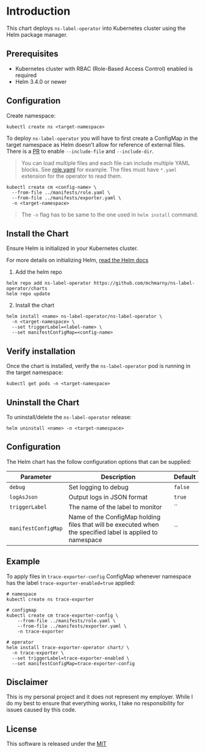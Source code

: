 # Introduction

This chart deploys `ns-label-operator` into Kubernetes cluster using the Helm package manager.

## Prerequisites

* Kubernetes cluster with RBAC (Role-Based Access Control) enabled is required
* Helm 3.4.0 or newer

## Configuration 

Create namespace:

```shell
kubectl create ns <target-namespace>
```

To deploy `ns-label-operator` you will have to first create a ConfigMap in the target namespace as Helm doesn't allow for reference of external files. There is a [PR](https://github.com/helm/helm/pull/8841) to enable `--include-file` and `--include-dir`. 

> You can load multiple files and each file can include multiple YAML blocks. See [role.yaml](../manifests/role.yaml) for example. The files must have `*.yaml` extension for the operator to read them.

```shell
kubectl create cm <config-name> \
  --from-file ../manifests/role.yaml \
  --from-file ../manifests/exporter.yaml \
  -n <target-namespace>
```

> The `-n` flag has to be same to the one used in `helm install` command.


## Install the Chart

Ensure Helm is initialized in your Kubernetes cluster.

For more details on initializing Helm, [read the Helm docs](https://helm.sh/docs/)

1. Add the helm repo

```shell
helm repo add ns-label-operator https://github.com/mchmarny/ns-label-operator/charts
helm repo update
```

2. Install the chart

```shell
helm install <name> ns-label-operator/ns-label-operator \
  -n <target-namespace> \
  --set triggerLabel=<label-name> \
  --set manifestConfigMap=<config-name>
``` 

## Verify installation

Once the chart is installed, verify the `ns-label-operator` pod is running in the target namespace:
```
kubectl get pods -n <target-namespace>
```

## Uninstall the Chart

To uninstall/delete the `ns-label-operator` release:

```
helm uninstall <name> -n <target-namespace>
```

## Configuration

The Helm chart has the follow configuration options that can be supplied:

| Parameter                                 | Description         | Default       |
|-------------------------------------------|----------------------|-------------------------|
| `debug`                         | Set logging to debug        | `false`      |
| `logAsJson`                     | Output logs in JSON format  | `true`       |
| `triggerLabel`                        | The name of the label to monitor     | ``        |
| `manifestConfigMap`                  | Name of the ConfigMap holding files that will be executed when the specified label is applied to namespace  | ``                |

## Example 

To apply files in `trace-exporter-config` ConfigMap whenever namespace has the label `trace-exporter-enabled=true` applied:

```shell
# namespace
kubectl create ns trace-exporter

# configmap
kubectl create cm trace-exporter-config \
    --from-file ../manifests/role.yaml \
    --from-file ../manifests/exporter.yaml \
    -n trace-exporter

# operator
helm install trace-exporter-operator chart/ \
  -n trace-exporter \
  --set triggerLabel=trace-exporter-enabled \
  --set manifestConfigMap=trace-exporter-config
```

## Disclaimer

This is my personal project and it does not represent my employer. While I do my best to ensure that everything works, I take no responsibility for issues caused by this code.

## License

This software is released under the [MIT](../LICENSE)

